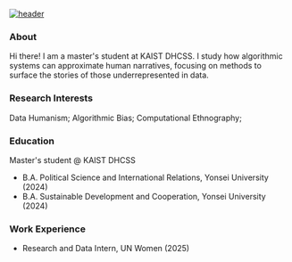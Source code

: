 [![header](https://capsule-render.vercel.app/api?type=blur&color=timeGradient&height=180&section=header&text=Grace%20Somin%20Lee&fontSize=40)](https://gracesominl.github.io)

### About
Hi there! I am a master's student at KAIST DHCSS. 
I study how algorithmic systems can approximate human narratives, focusing on methods to surface the stories of those underrepresented in data. 

### Research Interests
Data Humanism; Algorithmic Bias; Computational Ethnography;

### Education
Master's student @ KAIST DHCSS
- B.A. Political Science and International Relations, Yonsei University (2024)
- B.A. Sustainable Development and Cooperation, Yonsei University (2024)

### Work Experience
- Research and Data Intern, UN Women (2025)
